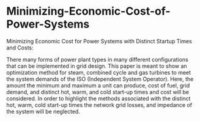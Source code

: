 # Minimizing-Economic-Cost-of-Power-Systems
Minimizing Economic Cost for Power Systems with  Distinct Startup Times and Costs:

There many forms of power plant types in many different configurations that can be implemented in 
grid design. This paper is meant to show an optimization method for steam, combined cycle and gas 
turbines to meet the system demands of the ISO (Independent System Operator). Here, the amount the 
minimum and maximum a unit can produce, cost of fuel, grid demand, and distinct hot, warm, and cold 
start-up times and cost will be considered. In order to highlight the methods associated with the distinct 
hot, warm, cold start-up times the network grid losses, and impedance of the system will be neglected. 
